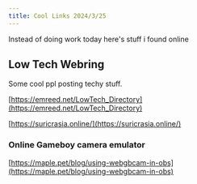 ```yaml
---
title: Cool Links 2024/3/25
---
```

Instead of doing work today here's stuff i found online

## Low Tech Webring
Some cool ppl posting techy stuff.

[https://emreed.net/LowTech_Directory](https://emreed.net/LowTech_Directory)

[https://suricrasia.online/](https://suricrasia.online/)

### Online Gameboy camera emulator
[https://maple.pet/blog/using-webgbcam-in-obs](https://maple.pet/blog/using-webgbcam-in-obs)
